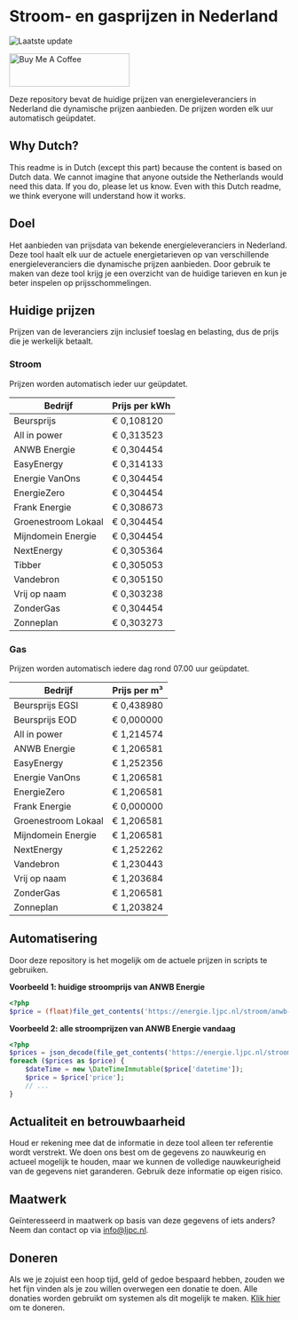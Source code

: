 # Stroom- en gasprijzen in Nederland

![Laatste update](https://img.shields.io/badge/laatste%20update-2023--10--20%2007%3A00%20CET-brightgreen)

<a href="https://www.buymeacoffee.com/Lars-" target="_blank"><img src="https://cdn.buymeacoffee.com/buttons/v2/default-orange.png" alt="Buy Me A Coffee" height="60" style="height: 60px !important;width: 217px !important;" ></a>

Deze repository bevat de huidige prijzen van energieleveranciers in Nederland die dynamische prijzen aanbieden. De prijzen worden elk uur automatisch geüpdatet.

## Why Dutch?

This readme is in Dutch (except this part) because the content is based on Dutch data. We cannot imagine that anyone outside the Netherlands would need this data. If you do, please let us know. Even with this Dutch readme, we think
everyone will understand how it works.

## Doel

Het aanbieden van prijsdata van bekende energieleveranciers in Nederland. Deze tool haalt elk uur de actuele energietarieven op van verschillende energieleveranciers die dynamische prijzen aanbieden. Door gebruik te maken van deze tool
krijg je een overzicht van de huidige tarieven en kun je beter inspelen op prijsschommelingen.

## Huidige prijzen

Prijzen van de leveranciers zijn inclusief toeslag en belasting, dus de prijs die je werkelijk betaalt.

### Stroom

Prijzen worden automatisch ieder uur geüpdatet.

 Bedrijf | Prijs per kWh 
---------|---------------
Beursprijs | € 0,108120
All in power | € 0,313523
ANWB Energie | € 0,304454
EasyEnergy | € 0,314133
Energie VanOns | € 0,304454
EnergieZero | € 0,304454
Frank Energie | € 0,308673
Groenestroom Lokaal | € 0,304454
Mijndomein Energie | € 0,304454
NextEnergy | € 0,305364
Tibber | € 0,305053
Vandebron | € 0,305150
Vrij op naam | € 0,303238
ZonderGas | € 0,304454
Zonneplan | € 0,303273


### Gas

Prijzen worden automatisch iedere dag rond 07.00 uur geüpdatet.

 Bedrijf | Prijs per m³ 
---------|--------------
Beursprijs EGSI | € 0,438980
Beursprijs EOD | € 0,000000
All in power | € 1,214574
ANWB Energie | € 1,206581
EasyEnergy | € 1,252356
Energie VanOns | € 1,206581
EnergieZero | € 1,206581
Frank Energie | € 0,000000
Groenestroom Lokaal | € 1,206581
Mijndomein Energie | € 1,206581
NextEnergy | € 1,252262
Vandebron | € 1,230443
Vrij op naam | € 1,203684
ZonderGas | € 1,206581
Zonneplan | € 1,203824


## Automatisering

Door deze repository is het mogelijk om de actuele prijzen in scripts te gebruiken.

**Voorbeeld 1: huidige stroomprijs van ANWB Energie**

```php
<?php
$price = (float)file_get_contents('https://energie.ljpc.nl/stroom/anwb-energie-nu.txt');

```

**Voorbeeld 2: alle stroomprijzen van ANWB Energie vandaag**

```php
<?php
$prices = json_decode(file_get_contents('https://energie.ljpc.nl/stroom/all-in-power-vandaag.json'),true);
foreach ($prices as $price) {
    $dateTime = new \DateTimeImmutable($price['datetime']);
    $price = $price['price'];
    // ...
}
```

## Actualiteit en betrouwbaarheid

Houd er rekening mee dat de informatie in deze tool alleen ter referentie wordt verstrekt. We doen ons best om de gegevens zo nauwkeurig en actueel mogelijk te houden, maar we kunnen de volledige nauwkeurigheid van de gegevens niet
garanderen. Gebruik deze informatie op eigen risico.

## Maatwerk

Geïnteresseerd in maatwerk op basis van deze gegevens of iets anders? Neem dan contact op
via [info@ljpc.nl](mailto:info@ljpc.nl?subject=Energie%20prijzen).

## Doneren

Als we je zojuist een hoop tijd, geld of gedoe bespaard hebben, zouden we het fijn vinden als je zou willen overwegen een
donatie te doen. Alle donaties worden gebruikt om systemen als dit mogelijk te
maken. [Klik hier](https://www.buymeacoffee.com/Lars-) om te doneren.
